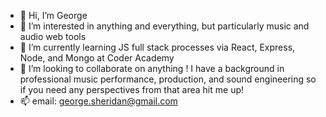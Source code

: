 - 👋 Hi, I’m George
- 👀 I’m interested in anything and everything, but particularly music and audio web tools
- 🌱 I’m currently learning JS full stack processes via React, Express, Node, and Mongo at Coder Academy
- 💞️ I’m looking to collaborate on anything ! I have a background in professional music performance, production, and sound engineering so if you need any perspectives from that area hit me up! 
- 📫 email: george.sheridan@gmail.com

<!---
ggrrrgg/ggrrrgg is a ✨ special ✨ repository because its `README.md` (this file) appears on your GitHub profile.
You can click the Preview link to take a look at your changes.
--->
